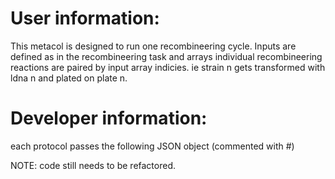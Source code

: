 User information:
=================

This metacol is designed to run one recombineering cycle.  Inputs are defined as in the recombineering task and arrays individual recombineering reactions are paired by input array indicies.  ie strain n gets transformed with ldna n and plated on plate n.

Developer information:
======================

each protocol passes the following JSON object (commented with #)

NOTE:  code still needs to be refactored.

